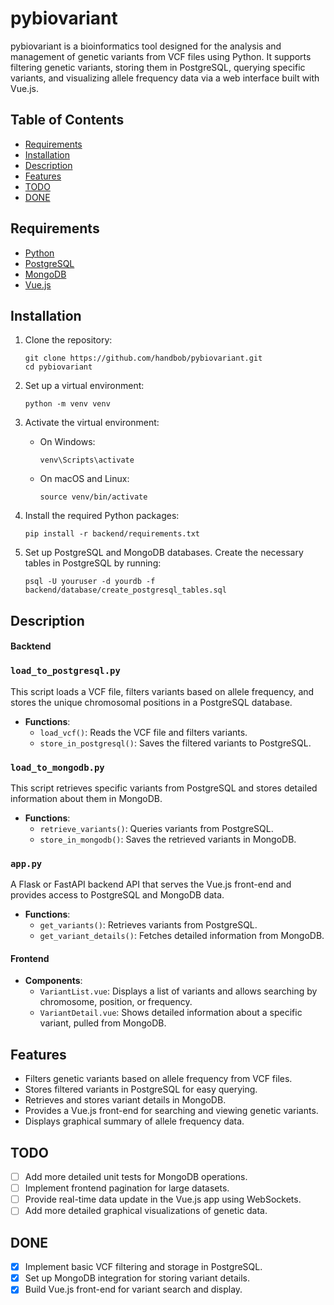 # pybiovariant

pybiovariant is a bioinformatics tool designed for the analysis and management of genetic variants from VCF files using Python. It supports filtering genetic variants, storing them in PostgreSQL, querying specific variants, and visualizing allele frequency data via a web interface built with Vue.js.

## Table of Contents

- [Requirements](#requirements)
- [Installation](#installation)
- [Description](#description)
- [Features](#features)
- [TODO](#todo)
- [DONE](#done)

## Requirements

- [Python](https://www.python.org/)
- [PostgreSQL](https://www.postgresql.org/)
- [MongoDB](https://www.mongodb.com/)
- [Vue.js](https://vuejs.org/)

## Installation

1. Clone the repository:
    ```
    git clone https://github.com/handbob/pybiovariant.git
    cd pybiovariant
    ```

2. Set up a virtual environment:
    ```
    python -m venv venv
    ```

3. Activate the virtual environment:

    - On Windows:
      ```
      venv\Scripts\activate
      ```
    - On macOS and Linux:
      ```
      source venv/bin/activate
      ```

4. Install the required Python packages:
    ```
    pip install -r backend/requirements.txt
    ```

5. Set up PostgreSQL and MongoDB databases. Create the necessary tables in PostgreSQL by running:
    ```
    psql -U youruser -d yourdb -f backend/database/create_postgresql_tables.sql
    ```

## Description

#### Backtend

### `load_to_postgresql.py`

This script loads a VCF file, filters variants based on allele frequency, and stores the unique chromosomal positions in a PostgreSQL database.

- **Functions**:
  - `load_vcf()`: Reads the VCF file and filters variants.
  - `store_in_postgresql()`: Saves the filtered variants to PostgreSQL.

### `load_to_mongodb.py`

This script retrieves specific variants from PostgreSQL and stores detailed information about them in MongoDB.

- **Functions**:
  - `retrieve_variants()`: Queries variants from PostgreSQL.
  - `store_in_mongodb()`: Saves the retrieved variants in MongoDB.

### `app.py`

A Flask or FastAPI backend API that serves the Vue.js front-end and provides access to PostgreSQL and MongoDB data.

- **Functions**:
  - `get_variants()`: Retrieves variants from PostgreSQL.
  - `get_variant_details()`: Fetches detailed information from MongoDB.

#### Frontend

- **Components**:
  - `VariantList.vue`: Displays a list of variants and allows searching by chromosome, position, or frequency.
  - `VariantDetail.vue`: Shows detailed information about a specific variant, pulled from MongoDB.

## Features

- Filters genetic variants based on allele frequency from VCF files.
- Stores filtered variants in PostgreSQL for easy querying.
- Retrieves and stores variant details in MongoDB.
- Provides a Vue.js front-end for searching and viewing genetic variants.
- Displays graphical summary of allele frequency data.

## TODO

- [ ] Add more detailed unit tests for MongoDB operations.
- [ ] Implement frontend pagination for large datasets.
- [ ] Provide real-time data update in the Vue.js app using WebSockets.
- [ ] Add more detailed graphical visualizations of genetic data.

## DONE

- [x] Implement basic VCF filtering and storage in PostgreSQL.
- [x] Set up MongoDB integration for storing variant details.
- [x] Build Vue.js front-end for variant search and display.
